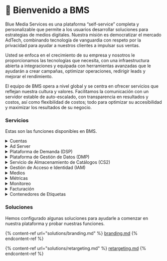 # 👋 Bienvenido a BMS

Blue Media Services es una plataforma “self-service” completa y personalizable que permite a los usuarios desarrollar soluciones para estrategias de medios digitales. Nuestra misión es democratizar el mercado AdTech, combinando tecnología de vanguardia con respeto por la privacidad para ayudar a nuestros clientes a impulsar sus ventas.

Usted se enfoca en el crecimiento de su empresa y nosotros le proporcionamos las tecnologías que necesita, con una infraestructura abierta a integraciones y equipada con herramientas avanzadas que le ayudarán a crear campañas, optimizar operaciones, redirigir leads y mejorar el rendimiento.

El equipo de BMS opera a nivel global y se centra en ofrecer servicios que reflejan nuestra cultura y valores. Facilitamos la comunicación con un servidor estable de auto-escalado, con transparencia en resultados y costos, así como flexibilidad de costos; todo para optimizar su accesibilidad y maximizar los resultados de su negocio.

### Servicios <a href="#our-features" id="our-features"></a>

Estas son las funciones disponibles en BMS.

<details>

<summary>Cuentas</summary>

[Overview](product-documentation/accounts/)

[Account Billing](product-documentation/accounts/account-billing.md)

</details>

<details>

<summary>Ad Server</summary>

[Overview](product-documentation/ad-server/)

[Creatives](product-documentation/ad-server/creatives.md)

[Creative Groups](product-documentation/ad-server/creative-groups.md)

[Creative Metrics](product-documentation/ad-server/creatives.md#metrics-tab)

[Ads](product-documentation/ad-server/ads/)

[Ads Metrics](product-documentation/ad-server/ads/#metrics-tab)

[Ad Exchange Review](product-documentation/ad-server/ads/ad-exchange-review/)

[Creative Builder](product-documentation/ad-server/creative-builder/)

[Blueprints](product-documentation/ad-server/creative-builder/blueprints.md)

[Builds](product-documentation/ad-server/creative-builder/builds.md)

[Ad Serving Billing](product-documentation/ad-server/ad-server-billing.md)

[Page Load Tracking Tag](product-documentation/ad-server/page-load-tracking-tag.md)

</details>

<details>

<summary>Plataforma de Demanda (DSP)</summary>

[Overview](product-documentation/demand-side-platform-dsp/)

[Managing Campaigns](product-documentation/demand-side-platform-dsp/campaigns.md)

[Managing Budgets](product-documentation/demand-side-platform-dsp/budgets.md)

[Managing Targets](product-documentation/demand-side-platform-dsp/targets.md)

[Managing Ads](product-documentation/demand-side-platform-dsp/managing-ads.md)

[Real Time Tab](product-documentation/demand-side-platform-dsp/real-time-tab.md)

[DSP Metrics](product-documentation/demand-side-platform-dsp/dsp-metrics.md)

[Campaign Billing](product-documentation/demand-side-platform-dsp/campaign-billing.md)

[Check URL Classification](product-documentation/demand-side-platform-dsp/check-url-classification.md)

</details>

<details>

<summary>Plataforma de Gestión de Datos (DMP)</summary>

[Overview](product-documentation/data-management-platform-dmp/)

[Cookie Pools](product-documentation/data-management-platform-dmp/cookie-pools.md)

[Trackers](product-documentation/data-management-platform-dmp/trackers/)

[Identifier Pools](product-documentation/data-management-platform-dmp/identifier-pools.md)

[DMP Metrics](product-documentation/data-management-platform-dmp/dmp-metrics.md)

[DMP Billing](product-documentation/data-management-platform-dmp/dmp-billing.md)

</details>

<details>

<summary>Servicio de Almacenamiento de Catálogos (CS2)</summary>

[Overview](product-documentation/catalog-storage-service-cs2/)

[Catalogs](product-documentation/catalog-storage-service-cs2/catalogs.md)

[Products](product-documentation/catalog-storage-service-cs2/products.md)

[Import Channels](product-documentation/catalog-storage-service-cs2/import-channels.md)

[Recommendation Models](product-documentation/catalog-storage-service-cs2/recommendation-models.md)

[CS2 Metrics](product-documentation/catalog-storage-service-cs2/cs2-metrics.md)

[CS2 Billing](product-documentation/catalog-storage-service-cs2/cs2-billing.md)

</details>

<details>

<summary>Gestión de Acceso e Identidad (IAM)</summary>

[Users](product-documentation/gestion-de-acceso-e-identidad-iam/users.md)

[Groups](product-documentation/gestion-de-acceso-e-identidad-iam/groups.md)

[API Keys](product-documentation/gestion-de-acceso-e-identidad-iam/api-keys.md)

</details>

<details>

<summary>Medios</summary>

[Overview](product-documentation/media/)

[Media Metrics](product-documentation/media/media-metrics.md)

[Media Billing](product-documentation/media/media-billing.md)

</details>

<details>

<summary>Métricas</summary>

[Overview](product-documentation/metricas.md)

</details>

<details>

<summary>Monitoreo</summary>

[Overview](product-documentation/monitoring/)

[Event Stores](product-documentation/monitoring/event-stores.md)

[Event Pipes](product-documentation/monitoring/event-pipes.md)

[Monitoring Metrics](product-documentation/monitoring/monitoring-metrics.md)

[Monitoring Billing](product-documentation/monitoring/monitoring-billing.md)

</details>

<details>

<summary>Facturación</summary>

[Overview](product-documentation/billing.md)

</details>

<details>

<summary>Contenedores de Etiquetas</summary>

[Overview](product-documentation/tag-container/)

[Tag Container Metrics](product-documentation/tag-container/metricas-de-contenedores-de-etiquetas.md)

</details>

### Soluciones <a href="#solutions" id="solutions"></a>

Hemos configurado algunas soluciones para ayudarle a comenzar en nuestra plataforma y probar nuestras funciones.

{% content-ref url="solutions/branding.md" %}
[branding.md](solutions/branding.md)
{% endcontent-ref %}

{% content-ref url="solutions/retargeting.md" %}
[retargeting.md](solutions/retargeting.md)
{% endcontent-ref %}

